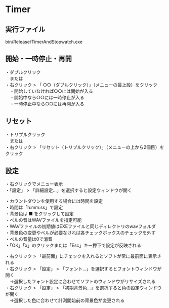 # Timer

## 実行ファイル
bin/Release/TimerAndStopwatch.exe<br>

## 開始・一時停止・再開
・ダブルクリック  
　または  
・右クリック > 「 ○○（ダブルクリック）」（メニューの最上段）をクリック  
　・開始していなければ○○には開始が入る  
　・開始中なら○○には一時停止が入る  
　・一時停止中なら○○には再開が入る  

## リセット
・トリプルクリック  
　または  
・右クリック > 「リセット（トリプルクリック）」（メニューの上から2個目）をクリック

## 設定
・右クリックでメニュー表示  
・「設定」 > 「詳細設定…」を選択すると設定ウィンドウが開く  

・カウントダウンを使用する場合には時間を設定  
・時間は「h:mm:ss」で設定  
・背景色は ■ をクリックして設定  
・ベルの音はWAVファイルを指定可能  
・WAVファイルの初期値はEXEファイルと同じディレクトリのwavフォルダ  
・背景色の変更やベルが必要なければ各チェックボックスのチェックを外す  
・ベルの音量は0で消音  
・「OK」「x」のクリックまたは「Esc」キー押下で設定が反映される  

・右クリック > 「最前面」にチェックを入れるとソフトが常に最前面に表示される  
・右クリック > 「設定」 > 「フォント…」を選択するとフォントウィンドウが開く  
　→選択したフォント設定に合わせてソフトのウィンドウがリサイズされる  
・右クリック > 「設定」 > 「初期背景色…」を選択すると色の設定ウィンドウが開く  
　→選択した色に合わせて計測開始前の背景色が変更される  
